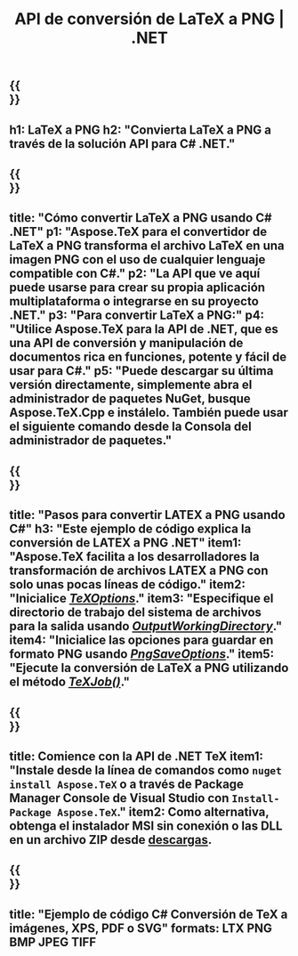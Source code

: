 ﻿---
translation: true
template: /_templates/_conversion-child-net.md
title: API de conversión de LaTeX a PNG | .NET
description: Funcionalidad de conversión de LaTeX a PNG. Integre esta biblioteca .NET local en su proyecto o use aplicaciones multiplataforma para convertir LaTeX a PNG.
keywords: latex a png api net, latex2png integra c#
url: /net/conversion/latex-to-png/
family: tex
platformtag: net
feature: conversion
informat: LATEX
outformat: PNG
otherformats: BMP JPEG TIFF PDF SVG XPS
---

{{<section banner>}}
---
h1: LaTeX a PNG
h2: "Convierta LaTeX a PNG a través de la solución API para C# .NET."
---

{{<section overview>}}
---
title: "Cómo convertir LaTeX a PNG usando C# .NET"
p1: "Aspose.TeX para el convertidor de LaTeX a PNG transforma el archivo LaTeX en una imagen PNG con el uso de cualquier lenguaje compatible con C#."
p2: "La API que ve aquí puede usarse para crear su propia aplicación multiplataforma o integrarse en su proyecto .NET."
p3: "Para convertir LaTeX a PNG:"
p4: "Utilice Aspose.TeX para la API de .NET, que es una API de conversión y manipulación de documentos rica en funciones, potente y fácil de usar para C#."
p5: "Puede descargar su última versión directamente, simplemente abra el administrador de paquetes NuGet, busque Aspose.TeX.Cpp e instálelo. También puede usar el siguiente comando desde la Consola del administrador de paquetes."
---

{{<section feature1>}}
---
title: "Pasos para convertir LATEX a PNG usando C#"
h3: "Este ejemplo de código explica la conversión de LATEX a PNG .NET"
item1: "Aspose.TeX facilita a los desarrolladores la transformación de archivos LATEX a PNG con solo unas pocas líneas de código."
item2: "Inicialice [*TeXOptions*](https://reference.aspose.com/tex/net/aspose.tex/texoptions/)."
item3: "Especifique el directorio de trabajo del sistema de archivos para la salida usando [*OutputWorkingDirectory*](https://reference.aspose.com/tex/net/aspose.tex/texoptions/outputworkingdirectory/)."
item4: "Inicialice las opciones para guardar en formato PNG usando [*PngSaveOptions*](https://reference.aspose.com/tex/net/aspose.tex.presentation.image/pngsaveoptions/)."
item5: "Ejecute la conversión de LaTeX a PNG utilizando el método [*TeXJob()*](https://reference.aspose.com/tex/net/aspose.tex/texjob/)."
---

{{<section feature2>}}
---
title: Comience con la API de .NET TeX
item1: "Instale desde la línea de comandos como ```nuget install Aspose.TeX``` o a través de Package Manager Console de Visual Studio con ```Install-Package Aspose.TeX```."
item2: Como alternativa, obtenga el instalador MSI sin conexión o las DLL en un archivo ZIP desde [descargas](https://releases.aspose.com/tex/net).
---

{{<section widget>}}
---
title: "Ejemplo de código C# Conversión de TeX a imágenes, XPS, PDF o SVG"
formats: LTX PNG BMP JPEG TIFF
---